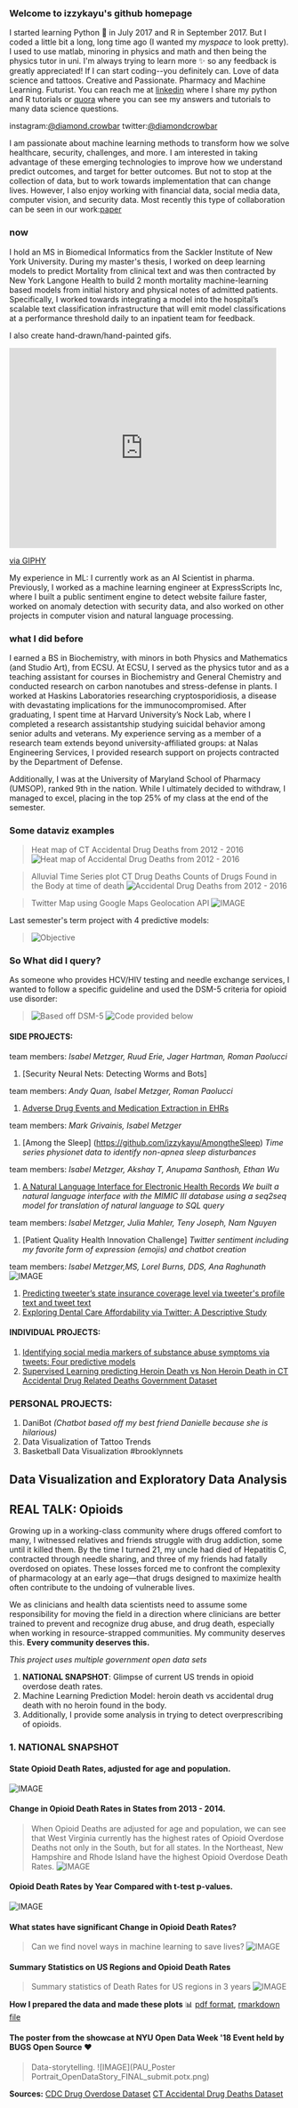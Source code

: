 ### Welcome to izzykayu's github homepage

I started learning Python :snake: in July 2017 and R in September 2017. But I coded a little bit a long, long time ago (I wanted my _myspace_ to look pretty). I used to use matlab, minoring in physics and math and then being the physics tutor in uni. I'm always trying to learn more :sparkles: so any feedback is greatly appreciated! If I can start coding--you definitely can.  Love of data science and tattoos. Creative and Passionate. Pharmacy and Machine Learning. Futurist. You can reach me at [linkedin](https://www.linkedin.com/in/isabelmetzger) where I share my python and R tutorials or [quora](https://www.quora.com/profile/Isabel-Metzger-2) where you can see my answers and tutorials to many data science questions.

instagram:[@diamond.crowbar](https://www.instagram.com/diamond.crowbar/)
twitter:[@diamondcrowbar](https://twitter.com/diamondcrowbar)

I am passionate about machine learning methods to transform how we solve healthcare, security, challenges, and more.  I am interested in taking advantage of these emerging technologies to improve how we understand predict outcomes, and target for better outcomes. But not to stop at the collection of data, but to work towards implementation that can change lives. However, I also enjoy working with financial data, social media data, computer vision, and security data. Most recently this type of collaboration can be seen in our work:[paper](https://www.aclweb.org/anthology/2020.smm4h-1.9.pdf)


### now
I hold an MS in Biomedical Informatics from the Sackler Institute of New York University. During my master's thesis, I worked on deep learning models to predict Mortality from clinical text and was then contracted by New York Langone Health to build 2 month mortality machine-learning based models from initial history and physical notes of admitted patients. Specifically, I worked towards integrating a model into the hospital’s scalable text classification infrastructure that will emit model classifications at a performance threshold daily to an inpatient team for feedback.

I also create hand-drawn/hand-painted gifs.

<iframe src="https://giphy.com/embed/VPJ4jqUVZenyE" width="480" height="360" frameBorder="0" class="giphy-embed" allowFullScreen></iframe><p><a href="https://giphy.com/gifs/train-VPJ4jqUVZenyE">via GIPHY</a></p>

My experience in ML: I currently work as an AI Scientist in pharma. Previously, I worked as a machine learning engineer at ExpressScripts Inc, where I built a public sentiment engine to detect website failure faster, worked on anomaly detection with security data, and also worked on other projects in computer vision and natural language processing.

### what I did before

I earned a BS in Biochemistry, with minors in both Physics and Mathematics (and Studio Art), from ECSU. At ECSU, I served as the physics tutor and as a teaching assistant for courses in Biochemistry and General Chemistry and conducted research on carbon nanotubes and stress-defense in plants. I worked at Haskins Laboratories researching cryptosporidiosis, a disease with devastating implications for the immunocompromised. After graduating, I spent time at Harvard University’s Nock Lab, where I completed a research assistantship studying suicidal behavior among senior adults and veterans. My experience serving as a member of a research team extends beyond university-affiliated groups: at Nalas Engineering Services, I provided research support on projects contracted by the Department of Defense.

Additionally, I was at the University of Maryland School of Pharmacy (UMSOP), ranked 9th in the nation. While I ultimately decided to withdraw, I managed to excel, placing in the top 25% of my class at the end of the semester.

### Some dataviz examples
>Heat map of CT Accidental Drug Deaths from 2012 - 2016
![Heat map of Accidental Drug Deaths from 2012 - 2016](calendar.png)

>Alluvial Time Series plot CT Drug Deaths
>Counts of Drugs Found in the Body at time of death
![Accidental Drug Deaths from 2012 - 2016](alluvts.png)

>Twitter Map using Google Maps Geolocation API
![IMAGE](mapwithcoveragelevel.png)

Last semester's term project with 4 predictive models:
>![Objective](heroinobjective.png) 

### So What did I query?
As someone who provides HCV/HIV testing and needle exchange services,
I wanted to follow a specific guideline and used the DSM-5 criteria for opioid use disorder:

>![Based off DSM-5](dsm.png) 
>![Code provided below](withdrawal.png)


#### SIDE PROJECTS:
team members: _Isabel Metzger, Ruud Erie, Jager Hartman, Roman Paolucci_
1. [Security Neural Nets: Detecting Worms and Bots]

team members: _Andy Quan, Isabel Metzger, Roman Paolucci_
1. [Adverse Drug Events and Medication Extraction in EHRs](https://github.com/izzykayu/ClinicalNERandRelationIdentifier)

team members: _Mark Grivainis, Isabel Metzger_
1. [Among the Sleep] (https://github.com/izzykayu/AmongtheSleep)
_Time series physionet data to identify non-apnea sleep disturbances_ 

team members: _Isabel Metzger, Akshay T, Anupama Santhosh, Ethan Wu_
1. [A Natural Language Interface for Electronic Health Records](https://github.com/izzykayu/NaturalLanguageInterface)
_We built a natural language interface with the MIMIC III database using a seq2seq model for translation of natural language to SQL query_

team members: _Isabel Metzger, Julia Mahler, Teny Joseph, Nam Nguyen_
1. [Patient Quality Health Innovation Challenge]
_Twitter sentiment including my favorite form of expression (emojis) and chatbot creation_

team members: _Isabel Metzger,MS, Lorel Burns, DDS, Ana Raghunath_
![IMAGE](PosterAcademyHealth.png)
1. [Predicting tweeter’s state insurance coverage level via tweeter's profile text and tweet text](izzykayu.github.io/twitterdental.md)
2. [Exploring Dental Care Affordability via Twitter: A Descriptive Study](https://github.com/izzykayu/izzykayu.github.io/blob/master/DentalTweets/DentalCareAffordabilityViaTwitterPilot.pdf)

#### INDIVIDUAL PROJECTS:
1. [Identifying social media markers of substance abuse symptoms via tweets: Four predictive models](https://github.com/izzykayu/izzykayu.github.io/blob/master/herointweets/ML_4models_tweetanalysis_heroin_IzzyKayu.pdf)
2. [Supervised Learning predicting Heroin Death vs Non Heroin Death in CT Accidental Drug Related Deaths Government Dataset](https://github.com/izzykayu/izzykayu.github.io/blob/master/herointweets/DataStory_Short_IsabelMetzger_NYCDATAWEEK.pdf)

### PERSONAL PROJECTS:
1. DaniBot _(Chatbot based off my best friend Danielle because she is hilarious)_
2. Data Visualization of Tattoo Trends
3. Basketball Data Visualization #brooklynnets 

## Data Visualization and Exploratory Data Analysis
## REAL TALK: Opioids
Growing up in a working-class community where drugs offered comfort to many, I witnessed relatives and friends struggle with drug addiction, some until it killed them. By the time I turned 21, my uncle had died of Hepatitis C, contracted through needle sharing, and three of my friends had fatally overdosed on opiates. These losses forced me to confront the complexity of pharmacology at an early age—that drugs designed to maximize health often contribute to the undoing of vulnerable lives.

We as clinicians and health data scientists need to assume some responsibility for moving the field in a direction where clinicians are better trained to prevent and recognize drug abuse, and drug death, especially when working in resource-strapped communities. My community deserves this. **Every community deserves this.**

_This project uses multiple government open data sets_
1. **NATIONAL SNAPSHOT**: Glimpse of current US trends in opioid overdose death rates.
2. Machine Learning Prediction Model: heroin death vs accidental drug death with no heroin found in the body.
3. Additionally, I provide some analysis in trying to detect overprescribing of opioids.
### 1. NATIONAL SNAPSHOT
#### State Opioid Death Rates, adjusted for age and population.
![IMAGE](maps.png)
#### Change in Opioid Death Rates in States from 2013 - 2014. 
>When Opioid Deaths are adjusted for age and population, we can see that West Virginia currently has the highest rates of Opioid Overdose Deaths not only in the South, but for all states. In the Northeast, New Hampshire and Rhode Island have the highest Opioid Overdose Death Rates.
![IMAGE](BoxPlots_Year_Rates.png)

#### Opioid Death Rates by Year Compared with t-test p-values.
![IMAGE](ttest.png)
#### What states have significant Change in Opioid Death Rates? 
>Can we find novel ways in machine learning to save lives?
![IMAGE](OpioidDeathRatesboxplot.png)
#### Summary Statistics on US Regions and Opioid Death Rates
>Summary statistics of Death Rates for US regions in 3 years
![IMAGE](errorbarsplot.png)

**How I prepared the data and made these plots** :bar_chart: 
[pdf format](https://github.com/izzykayu/izzykayu.github.io/blob/master/national/graphsglimpse.pdf),
[rmarkdown file](https://github.com/izzykayu/izzykayu.github.io/blob/master/national/graphsglimpse.Rmd)

#### The poster from the showcase at NYU Open Data Week '18 Event held by BUGS Open Source :heart:
>Data-storytelling.
![IMAGE](PAU_Poster Portrait_OpenDataStory_FINAL_submit.potx.png)

**Sources:**
[CDC Drug Overdose Dataset](https://www.cdc.gov/drugoverdose/data/statedeaths.html)
[CT Accidental Drug Deaths Dataset](https://catalog.data.gov/dataset/accidental-drug-related-deaths-january-2012-sept-2015)
